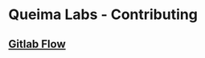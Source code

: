 # Queima Labs - Contributing

## [Gitlab Flow](https://queimadiaria.atlassian.net/wiki/spaces/MOB/pages/802750466/Processo+versionamento+e+deploy)
